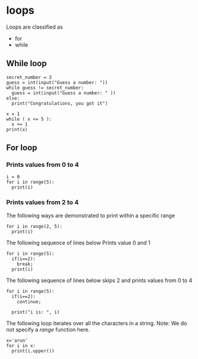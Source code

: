 # loops

Loops are classified as

* for 
* while


## While loop

```
secret_number = 3
guess = int(input("Guess a number: "))
while guess != secret_number:
  guess = int(input("Guess a number: " ))
else:
  print("Congratulations, you got it")
```



```
x = 1
while ( x <= 5 ):
  x += 1
print(x)
```

## For loop


### Prints values from 0 to 4

```
i = 0
for i in range(5):
  print(i)
```

### Prints values from 2 to 4

The following ways are demonstrated to print within a specific range


```
for i in range(2, 5):
  print(i)
```

The following sequence of lines below Prints value 0 and 1

```
for i in range(5):
  if(i==2):
    break;
  print(i)
```

The following sequence of lines below skips 2 and prints values from 0 to 4

```
for i in range(5):
  if(i==2):
    continue;

  print("i is: ", i)
```

The following loop iterates over all the characters in a string.
Note: We do not specify a *range* function here.

```
x='arun'
for i in x:
  print(i.upper())
```